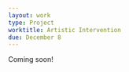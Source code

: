 ```yaml
---
layout: work
type: Project
worktitle: Artistic Intervention
due: December 8
---
```


Coming soon!

<!-- Description -->
<!-- ----------- -->

<!-- Guidelines -->
<!-- ---------- -->

<!-- Reflection -->
<!-- ---------- -->

<!-- What to turn in -->
<!-- --------------- -->
